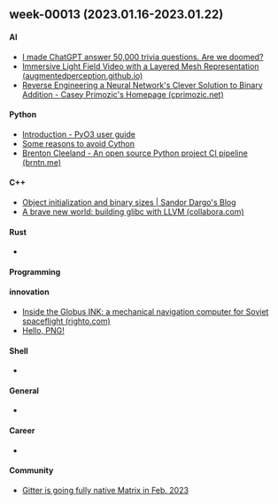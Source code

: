 ## week-00013 (2023.01.16-2023.01.22)
#### AI
+ [I made ChatGPT answer 50,000 trivia questions. Are we doomed? ](https://www.sliceofexperiments.com/p/chatgpt-vs-50000-trivia-questions)
+ [Immersive Light Field Video with a Layered Mesh Representation (augmentedperception.github.io)](https://augmentedperception.github.io/deepviewvideo/)
+ [Reverse Engineering a Neural Network's Clever Solution to Binary Addition - Casey Primozic's Homepage (cprimozic.net)](https://cprimozic.net/blog/reverse-engineering-a-small-neural-network/)


#### Python
+ [Introduction - PyO3 user guide](https://pyo3.rs/v0.18.0/)
+ [Some reasons to avoid Cython](https://pythonspeed.com/articles/cython-limitations/)
+ [Brenton Cleeland - An open source Python project CI pipeline (brntn.me)](https://brntn.me/blog/open-source-python-ci/)

#### C++
+ [Object initialization and binary sizes | Sandor Dargo's Blog](https://www.sandordargo.com/blog/2023/01/18/object-initialization-and-binary-sizes)
+ [A brave new world: building glibc with LLVM (collabora.com)](https://www.collabora.com/news-and-blog/blog/2023/01/17/a-brave-new-world-building-glibc-with-llvm/)

#### Rust
+ 

#### Programming

#### innovation
+ [Inside the Globus INK: a mechanical navigation computer for Soviet spaceflight (righto.com)](http://www.righto.com/2023/01/inside-globus-ink-mechanical-navigation.html)
+ [Hello, PNG! ](https://www.da.vidbuchanan.co.uk/blog/hello-png.html)


#### Shell
+ 

#### General
+

#### Career
+ 

#### Community
+ [Gitter is going fully native Matrix in Feb. 2023](https://blog.gitter.im/2023/01/16/gitter-is-going-fully-native-matrix-in-feb-2023/)

